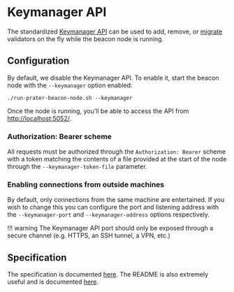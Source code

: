 # Keymanager API

The standardized [Keymanager API](https://ethereum.github.io/keymanager-APIs/) can be used to add, remove, or [migrate](./migration.md) validators on the fly while the beacon node is running.

## Configuration

By default, we disable the Keymanager API.
To enable it, start the beacon node with the `--keymanager` option enabled:

```
./run-prater-beacon-node.sh --keymanager
```

Once the node is running, you'll be able to access the API from [http://localhost:5052/](http://localhost:5052/).

### Authorization: Bearer scheme

All requests must be authorized through the `Authorization: Bearer` scheme with a token matching the contents of a file provided at the start of the node through the `--keymanager-token-file` parameter.

### Enabling connections from outside machines

By default, only connections from the same machine are entertained.
If you wish to change this you can configure the port and listening address with the `--keymanager-port` and `--keymanager-address` options respectively.

!!! warning
    The Keymanager API port should only be exposed through a secure channel (e.g. HTTPS, an SSH tunnel, a VPN, etc.)

## Specification

The specification is documented [here](https://ethereum.github.io/keymanager-APIs/).
The  README is also extremely useful and is documented [here](https://github.com/ethereum/keymanager-APIs/).
